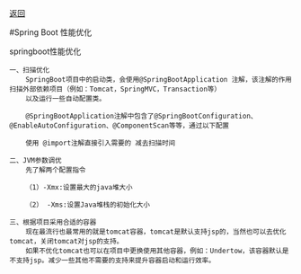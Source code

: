 <a href="#" onclick="refreshContent('springboot')">返回</a>

 #Spring Boot 性能优化
 
springboot性能优化

    一、扫描优化
        SpringBoot项目中的启动类，会使用@SpringBootApplication 注解，该注解的作用扫描外部依赖项目（例如：Tomcat，SpringMVC，Transaction等）
        以及运行一些自动配置类。

        @SpringBootApplication注解中包含了@SpringBootConfiguration、@EnableAutoConfiguration、@ComponentScan等等，通过以下配置
        
        使用 @import注解直接引入需要的 减去扫描时间
        
    二、JVM参数调优
        先了解两个配置指令

        （1）-Xmx:设置最大的java堆大小

        （2） -Xms:设置Java堆栈的初始化大小

    三、根据项目采用合适的容器
        现在最流行也最常用的就是tomcat容器，tomcat是默认支持jsp的，当然也可以去优化tomcat，关闭tomcat对jsp的支持。
        如果不优化tomcat也可以在项目中更换使用其他容器，例如：Undertow，该容器默认是不支持jsp。减少一些其他不需要的支持来提升容器启动和运行效率。


 